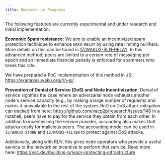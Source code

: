 ```yaml
---
title: Research in Progress
---
```


The following features are currently experimental and under research and initial implementation:

**Economic Spam resistance**:
We aim to enable an incentivized spam protection technique to enhance `WAKU-RELAY` by using rate limiting nullifiers.
More details on this can be found in [17/WAKU2-RLN-RELAY](https://rfc.vac.dev/spec/17).
In this advanced method, peers are limited to a certain rate of messaging per epoch and an immediate financial penalty is enforced for spammers who break this rate.

We have prepared a PoC implementation of this method in JS: https://examples.waku.org/rln-js/

**Prevention of Denial of Service (DoS) and Node Incentivization**:
Denial of service signifies the case where an adversarial node exhausts another node's service capacity (e.g., by making a large number of requests) and makes it unavailable to the rest of the system.
RnD on DoS attack mitigation can tracked from here: https://github.com/vacp2p/research/issues/148
In a nutshell, peers have to pay for the service they obtain from each other.
In addition to incentivizing the service provider, accounting also makes DoS attacks costly for malicious peers.
The accounting model can be used in `13/WAKU2-STORE` and `12/WAKU2-FILTER` to protect against DoS attacks.

Additionally, along with RLN, this gives node operators who provide a useful service to the network an incentive to perform that service. Read more here: https://vac.dev/building-privacy-protecting-infrastructure
